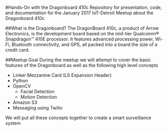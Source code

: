 #Hands-On with the Dragonboard 410c
Repository for presentation, code, and documentation for the January 2017 IoT-Detroit Meetup about the Dragonboard 410c

##What is the Dragonboard?
The DragonBoard 410c, a product of Arrow Electronics, is the development board based on the mid-tier Qualcomm® Snapdragon™ 410E processor. It features advanced processing power, Wi-Fi, Bluetooth connectivity, and GPS, all packed into a board the size of a credit card.

##Meetup Goal
During the meetup we will attempt to cover the basic features of the Dragonboard as well as the following high level concepts
- Linker Mezzanine Card (LS Expansion Header)
- Python
- OpenCV
  - Facial Detection
  - Motion Detection
- Amazon S3
- Messaging using Twilio

We will put all these concepts together to create a smart surveillance system

